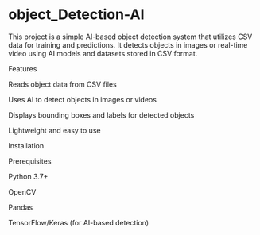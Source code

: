 ﻿# object_Detection-AI

This project is a simple AI-based object detection system that utilizes CSV data for training and predictions. It detects objects in images or real-time video using AI models and datasets stored in CSV format.

Features

Reads object data from CSV files

Uses AI to detect objects in images or videos

Displays bounding boxes and labels for detected objects

Lightweight and easy to use

Installation

Prerequisites

Python 3.7+

OpenCV

Pandas

TensorFlow/Keras (for AI-based detection)
